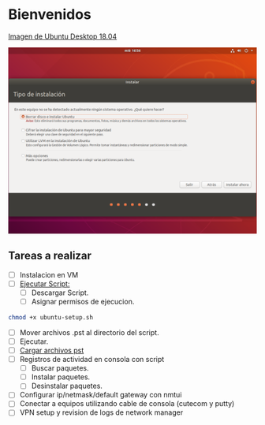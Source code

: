# Bienvenidos

[Imagen de Ubuntu Desktop 18.04](http://releases.ubuntu.com/18.04/)

![import](/Images/Warn.png)

## Tareas a realizar

- [ ] Instalacion en VM
- [ ] [Ejecutar Script:](/Scripts/ubuntu-setup.sh)
  - [ ] Descargar Script.
  - [ ] Asignar permisos de ejecucion.
``` bash
chmod +x ubuntu-setup.sh
```
  - [ ] Mover archivos .pst al directorio del script.
  - [ ] Ejecutar.
- [ ] [Cargar archivos pst](/pst.md)
- [ ] Registros de actividad en consola con script
  - [ ] Buscar paquetes.
  - [ ] Instalar paquetes.
  - [ ] Desinstalar paquetes.
- [ ] Configurar ip/netmask/default gateway con nmtui
- [ ] Conectar a equipos utilizando cable de consola (cutecom y putty)
- [ ] VPN setup y revision de logs de network manager
